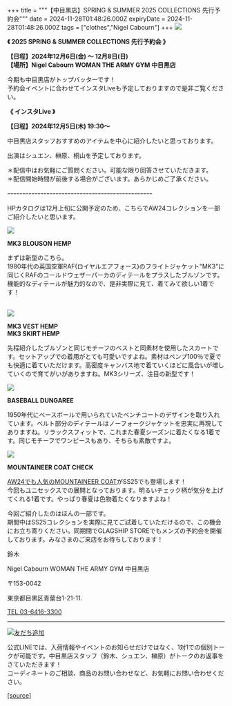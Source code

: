 +++
title = """【中目黒店】SPRING & SUMMER 2025 COLLECTIONS 先行予約会"""
date = 2024-11-28T01:48:26.000Z
expiryDate = 2024-11-28T01:48:26.000Z
tags = ["clothes","Nigel Cabourn"]
+++
![](https://cdn.shopify.com/s/files/1/0094/9295/5196/files/2023_SPRING_SUMMER_113_fri_-116_mon_.zip_-_2_480x480.png?v=1732328628) 

**《 2025 SPRING & SUMMER COLLECTIONS 先行予約会 》**

**【日程】2024年12月6日(金) ～ 12月8日(日)**  
**【場所】Nigel Cabourn WOMAN THE ARMY GYM 中目黒店**

今期も中目黒店がトップバッターです！  
予約会イベントに合わせてインスタLiveも予定しておりますので是非ご覧ください。

**《 インスタLive 》**

**【日程】2024年12月5日(木) 19:30～**

中目黒店スタッフおすすめのアイテムを中心に紹介したいと思っております。

出演はシュエン、榊原、桐山を予定しております。

＊配信中はお気軽にご質問ください。可能な限り回答させていただきます。  
＊配信開始時間が前後する場合がございます。あらかじめご了承ください。

ｰｰｰｰｰｰｰｰｰｰｰｰｰｰｰｰｰｰｰｰｰｰｰｰｰｰｰｰｰｰｰｰｰｰｰｰｰｰｰｰｰｰｰｰｰｰｰｰ

HPカタログは12月上旬に公開予定のため、こちらでAW24コレクションを一部ご紹介したいと思います。

![](https://cdn.shopify.com/s/files/1/0094/9295/5196/files/IMG_5792_480x480.jpg?v=1732327586)

**MK3 BLOUSON HEMP**

まずは新型のこちら。  
1980年代の英国空軍RAF(ロイヤルエアフォース)のフライトジャケット"MK3"に同じくRAFのコールドウェザーパーカのディテールをプラスしたブルゾンです。  
機能的なディテールが魅力的なので、是非実際に見て、着てみて欲しい1着です！  
 

![](https://cdn.shopify.com/s/files/1/0094/9295/5196/files/IMG_5790_480x480.jpg?v=1732327586)

**MK3 VEST HEMP**  
**MK3 SKIRT HEMP**

先程紹介したブルゾンと同じモチーフのベストと同素材を使用したスカートです。セットアップでの着用がとても可愛いですよね。素材はペンプ100％で夏でも快適に着ていただけます。高密度キャンバス地で着ていくほどに風合いが増していくので育てがいがありますね。MK3シリーズ、注目の新型です！

![](https://cdn.shopify.com/s/files/1/0094/9295/5196/files/IMG_5791_480x480.jpg?v=1732327586)

**BASEBALL DUNGAREE**

1950年代にベースボールで用いられていたベンチコートのデザインを取り入れています。ベルト部分のディテールはノーフォークジャケットを忠実に再現してありますね。リラックスフィットで、これまた春夏シーズンに着たくなる1着です。同じモチーフでワンピースもあり、そちらも素敵ですよ。  
  
  

![](https://cdn.shopify.com/s/files/1/0094/9295/5196/files/IMG_5793_b6f2d09e-42ed-4616-9633-5754d04bcd8a_480x480.jpg?v=1732327586)

**MOUNTAINEER COAT CHECK**

[AW24でも人気のMOUNTAINEER COAT](https://cabourn.jp/products/80490800105?_pos=33&_fid=5afd5bb05&_ss=c)がSS25でも登場します！  
今回もユニセックスでの展開となっております。明るいチェック柄が気分を上げてくれる1着です。やっぱり春夏は色物着たくなりますよね！

  
今回ご紹介したのはほんの一部です。  
期間中はSS25コレクションを実際に見てご試着していただけるので、この機会にお立ち寄りください。同期間でGLAGSHIP STOREでもメンズの予約会を開催しております。みなさまのご来店をお待ちしております！

鈴木

Nigel Cabourn WOMAN THE ARMY GYM 中目黒店

〒153-0042

東京都目黒区青葉台1-21-11.

[TEL 03-6416-3300](tel:0364163300)

* * *

[![友だち追加](https://scdn.line-apps.com/n/line_add_friends/btn/ja.png)](https://lin.ee/5JWWW18)

公式LINEでは、入荷情報やイベントのお知らせだけではなく、1対1での個別トークが可能です。中目黒店スタッフ（鈴木、シュエン、榊原）がトークのお返事をさていただきます！  
コーディネートのご相談、商品のお問い合わせなど、お気軽にお問い合わせください。

[[source]](https://cabourn.jp/blogs/shop-info/nakameguro20241127)
